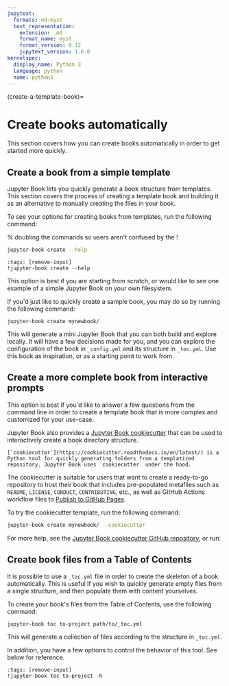 ```yaml
---
jupytext:
  formats: md:myst
  text_representation:
    extension: .md
    format_name: myst
    format_version: 0.12
    jupytext_version: 1.6.0
kernelspec:
  display_name: Python 3
  language: python
  name: python3
---
```


(create-a-template-book)=
# Create books automatically

This section covers how you can create books automatically in order to get started more quickly.

## Create a book from a simple template

Jupyter Book lets you quickly generate a book structure from templates.
This section covers the process of creating a template book and building it as an alternative to manually creating the files in your book.

To see your options for creating books from templates, run the following command:

% doubling the commands so users aren't confused by the !
```bash
jupyter-book create --help
```

```{code-cell}
:tags: [remove-input]
!jupyter-book create --help
```

This option is best if you are starting from scratch, or would like to see one example of a simple Jupyter Book on your own filesystem.

If you'd just like to quickly create a sample book, you may do so by running the following command:

```
jupyter-book create mynewbook/
```

This will generate a mini Jupyter Book that you can both build and explore locally. It will have a few decisions made for you, and you can explore the configuration of the book in `_config.yml` and its structure in `_toc.yml`. Use this book as inspiration, or as a starting point to work from.


## Create a more complete book from interactive prompts

This option is best if you'd like to answer a few questions from the command line in order to create a template book that is more complex and customized for your use-case.

Jupyter Book also provides a [Jupyter Book cookiecutter](https://github.com/executablebooks/cookiecutter-jupyter-book) that can be used to interactively create a book directory structure.

```{margin}
[`cookiecutter`](https://cookiecutter.readthedocs.io/en/latest/) is a Python tool for quickly generating folders from a templatized repository. Jupyter Book uses `cookiecutter` under the hood.
```

The cookiecutter is suitable for users that want to create a ready-to-go repository to host their book that includes pre-populated metafiles such as `README`, `LICENSE`, `CONDUCT`, `CONTRIBUTING`, etc., as well as GitHub Actions workflow files to [Publish to GitHub Pages](publish/gh-pages).

To try the cookiecutter template, run the following command:

```bash
jupyter-book create mynewbook/ --cookiecutter
```

For more help, see the [Jupyter Book cookiecutter GitHub repository](https://github.com/executablebooks/cookiecutter-jupyter-book), or run:


## Create book files from a Table of Contents

It is possible to use a `_toc.yml` file in order to create the skeleton of a book automatically.
This is useful if you wish to quickly generate empty files from a single structure, and then populate them with content yourselves.

To create your book's files from the Table of Contents, use the following command:

```bash
jupyter-book toc to-project path/to/_toc.yml
```

This will generate a collection of files according to the structure in `_toc.yml`.

In addition, you have a few options to control the behavior of this tool.
See below for reference.

```{code-cell}
:tags: [remove-input]
!jupyter-book toc to-project -h
```
